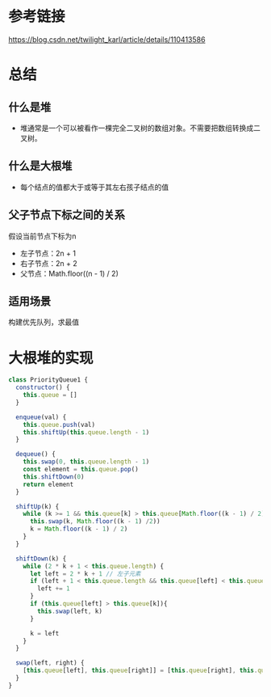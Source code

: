 # 参考链接
https://blog.csdn.net/twilight_karl/article/details/110413586

# 总结
## 什么是堆
- 堆通常是一个可以被看作一棵完全二叉树的数组对象。不需要把数组转换成二叉树。
## 什么是大根堆
- 每个结点的值都大于或等于其左右孩子结点的值

## 父子节点下标之间的关系
假设当前节点下标为n
- 左子节点：2n + 1
- 右子节点：2n + 2
- 父节点：Math.floor((n - 1) / 2)

## 适用场景
构建优先队列，求最值

# 大根堆的实现
```javascript
class PriorityQueue1 {
  constructor() {
    this.queue = []
  }

  enqueue(val) {
    this.queue.push(val)
    this.shiftUp(this.queue.length - 1)
  }

  dequeue() {
    this.swap(0, this.queue.length - 1)
    const element = this.queue.pop()
    this.shiftDown(0)
    return element
  }

  shiftUp(k) {
    while (k >= 1 && this.queue[k] > this.queue[Math.floor((k - 1) / 2)]) {
      this.swap(k, Math.floor((k - 1) /2))
      k = Math.floor((k - 1) / 2)
    }
  }

  shiftDown(k) {
    while (2 * k + 1 < this.queue.length) {
      let left = 2 * k + 1 // 左子元素
      if (left + 1 < this.queue.length && this.queue[left] < this.queue[left + 1]) { // 找到左右子元素较大的值
        left += 1
      }
      if (this.queue[left] > this.queue[k]){
        this.swap(left, k)
      }

      k = left
    }
  }

  swap(left, right) {
    [this.queue[left], this.queue[right]] = [this.queue[right], this.queue[left]]
  }
}
```

